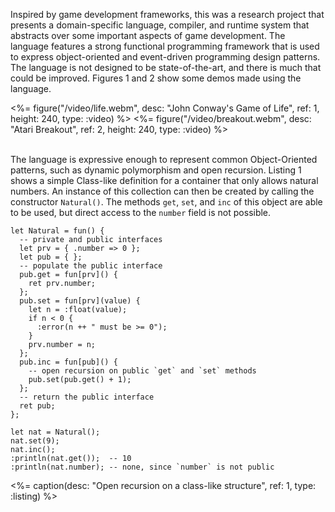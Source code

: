 Inspired by game development frameworks, this was a research project that presents a domain-specific language, compiler, and runtime system that abstracts over some important aspects of game development. The language features a strong functional programming framework that is used to express object-oriented and event-driven programming design patterns. The language is not designed to be state-of-the-art, and there is much that could be improved. Figures 1 and 2 show some demos made using the language.

<div class="centre">
	<%= figure("/video/life.webm", desc: "John Conway's Game of Life", ref: 1, height: 240, type: :video) %>
	<%= figure("/video/breakout.webm", desc: "Atari Breakout", ref: 2, height: 240, type: :video) %>
</div>

<br>

The language is expressive enough to represent common Object-Oriented patterns, such as dynamic polymorphism and open recursion. Listing 1 shows a simple Class-like definition for a container that only allows natural numbers. An instance of this collection can then be created by calling the constructor `Natural()`. The methods `get`, `set`, and `inc` of this object are able to be used, but direct access to the `number` field is not possible.

```kats
let Natural = fun() {
  -- private and public interfaces
  let prv = { .number => 0 };
  let pub = { };
  -- populate the public interface
  pub.get = fun[prv]() {
    ret prv.number;
  };
  pub.set = fun[prv](value) {
    let n = :float(value);
    if n < 0 {
      :error(n ++ " must be >= 0");
    }
    prv.number = n;
  };
  pub.inc = fun[pub]() {
    -- open recursion on public `get` and `set` methods
    pub.set(pub.get() + 1);
  };
  -- return the public interface
  ret pub;
};

let nat = Natural();
nat.set(9);
nat.inc();
:println(nat.get());  -- 10
:println(nat.number); -- none, since `number` is not public
```
<%= caption(desc: "Open recursion on a class-like structure", ref: 1, type: :listing) %>
